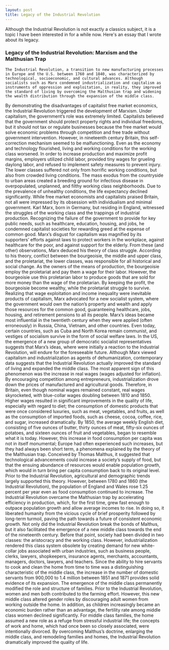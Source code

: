 ```yaml
---
layout: post
title: Legacy of the Industrial Revolution
---
```



Although the Industrial Revolution is not exactly a classics subject, it is a topic I have been interested in for a while now. Here's an essay that I wrote about its legacy.

### Legacy of the Industrial Revolution: Marxism and the Malthusian Trap 
	The Industrial Revolution, a transition to new manufacturing processes in Europe and the U.S. between 1760 and 1840, was characterized by technological, socioeconomic, and cultural advances. Although socialists such as Marx condemned industrialization and capitalism as instruments of oppression and exploitation, in reality, they improved the standard of living by overcoming the Malthusian trap and widening the wealth distribution through the expansion of the middle class.
By demonstrating the disadvantages of capitalist free market economics, the Industrial Revolution triggered the development of Marxism. Under capitalism, the government’s role was extremely limited. Capitalists believed that the government should protect property rights and individual freedoms, but it should not tax or regulate businesses because the free market would solve economic problems through competition and free trade without government intervention. However, in nineteenth century Britain, this self-correction mechanism seemed to be malfunctioning. Even as the economy and technology flourished, living and working conditions for the working class worsened. In order to increase production and maximize profit margins, employers utilized child labor, provided tiny wages for grueling daylong labor, and refused to implement safety measures to prevent injury. The lower classes suffered not only from horrific working conditions, but also from crowded living conditions. The mass exodus from the countryside to urban areas created a breeding ground for infectious disease in overpopulated, unplanned, and filthy working class neighborhoods. Due to the prevalence of unhealthy conditions, the life expectancy declined significantly. While free market economists and capitalists praised Britain, not all were impressed by its obsession with individualism and minimal government. Karl Marx, born in Germany, but residing in England, witnessed the struggles of the working class and the trappings of industrial production. Recognizing the failure of the government to provide for key public needs, such as healthcare, education, housing, and jobs, he condemned capitalist societies for rewarding greed at the expense of common good. Marx’s disgust for capitalism was magnified by its supporters’ efforts against laws to protect workers in the workplace, against healthcare for the poor, and against support for the elderly. From these (and other) observations, Marx deduced his theory of class struggle. According to his theory, conflict between the bourgeoisie, the middle and upper class, and the proletariat, the lower classes, was responsible for all historical and social change. As the owners of the means of production, the bourgeoisie employ the proletariat and pay them a wage for their labor. However, the bourgeoisie use this proletarian labor to produce goods that are sold for more money than the wage of the proletarian. By keeping the profit, the bourgeoisie become wealthy, while the proletariat struggle to survive. Realizing that wage exploitation and income inequality were inevitable products of capitalism, Marx advocated for a new socialist system, where the government would own the nation’s property and wealth and apply those resources for the common good, guaranteeing healthcare, jobs, housing, and retirement pensions to all its people. Marx’s ideas became most influential in the twentieth century when they were applied (often erroneously) in Russia, China, Vietnam, and other countries. Even today, certain countries, such as Cuba and North Korea remain communist, and vestiges of socialism survive in the form of social welfare laws. In the US, the emergence of a new group of democratic socialist representatives suggests that Marx’s ideas, where were initially a reaction to the Industrial Revolution, will endure for the foreseeable future.
Although Marx viewed capitalism and industrialization as agents of dehumanization, contemporary data suggests that the Industrial Revolution actually improved the standard of living and expanded the middle class. The most apparent sign of this phenomenon was the increase in real wages (wages adjusted for inflation). By encouraging competition among entrepreneurs, industrialization drove down the prices of manufactured and agricultural goods. Therefore, in Britain, even though nominal wages remained constant,  real wages skyrocketed, with blue-collar wages doubling between 1810 and 1850. Higher wages resulted in significant improvements in the quality of life, especially with regard to diet; the consumption of domestic products that were once considered luxuries, such as meat, vegetables, and fruits, as well as the consumption of imported foods, such as cheese, cocoa, coffee, rice, and sugar, increased dramatically. By 1850, the average weekly English diet, consisting of five ounces of butter, thirty ounces of meat, fifty-six ounces of potatoes, and sixteen ounces of fruit and vegetables, began to resemble what it is today. However, this increase in food consumption per capita was not in itself monumental; Europe had often experienced such increases, but they had always been short term, a phenomena explained by the theory of the Malthusian trap. Conceived by Thomas Malthus, it suggested that technological advancements could increase a society’s supply of food, but that the ensuing abundance of resources would enable population growth, which would in turn bring per capita consumption back to its original level. Prior to the Industrial Revolution, agricultural and demographic trends largely supported this theory. However, between 1780 and 1860 (the Industrial Revolution), the population of England and Wales rose 1.25 percent per year even as food consumption continued to increase. The Industrial Revolution overcame the Malthusian trap by accelerating efficiency in production, which, for the first time, grew fast enough to outpace population growth and allow average incomes to rise. In doing so, it liberated humanity from the vicious cycle of brief prosperity followed by long-term turmoil, paving the path towards a future of consistent economic growth. Not only did the Industrial Revolution break the bonds of Malthus, but it also facilitated the emergence of a new middle class towards the end of the nineteenth century. Before that point, society had been divided in two classes: the aristocracy and the working class. However, industrialization rendered this class system obsolete by creating demand for new white-collar jobs associated with urban industries, such as business people, clerks, lawyers, shopkeepers, insurance agents, merchants, accountants, managers, doctors, lawyers, and teachers.  Since the ability to hire servants to cook and clean the home from time to time was a distinguishing characteristic of the middle class, the increase in the number of domestic servants from 900,000 to 1.4 million between 1851 and 1871 provides solid evidence of its expansion. The emergence of the middle class permanently modified the role and structure of families. Prior to the Industrial Revolution, women and men both contributed to the farming effort. However, this new middle class altered gender roles by discouraging adult women from working outside the home. In addition, as children increasingly became an economic burden rather than an advantage, the fertility rate among middle class women declined significantly. For middle class families, the home assumed a new role as a refuge from stressful industrial life; the concepts of work and home, which had once been so closely associated, were intentionally divorced. By overcoming Malthus’s doctrine, enlarging the middle class, and remodeling families and homes, the Industrial Revolution dramatically improved the quality of life. 
